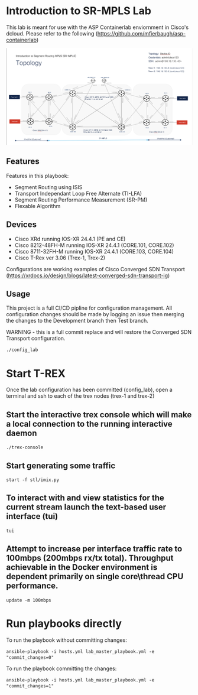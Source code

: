 
# Introduction to SR-MPLS Lab
This lab is meant for use with the ASP Containerlab enviornment in Cisco's dcloud.  Please refer to the following (https://github.com/mfierbaugh/asp-containerlab)

![Topology](topology.png)

## Features 
Features in this playbook:
 - Segment Routing using ISIS
 - Transport Independant Loop Free Alternate (TI-LFA)
 - Segment Routing Performance Measurement (SR-PM)
 - Flexable Algorithm

## Devices 
- Cisco XRd running IOS-XR 24.4.1 (PE and CE)
- Cisco 8212-48FH-M running IOS-XR 24.4.1 (CORE.101, CORE.102)
- Cisco 8711-32FH-M running IOS-XR 24.4.1 (CORE.103, CORE.104)
- Cisco T-Rex ver 3.06 (Trex-1, Trex-2)

Configurations are working examples of Cisco Converged SDN Transport (https://xrdocs.io/design/blogs/latest-converged-sdn-transport-ig)

## Usage
This project is a full CI/CD pipline for configuration management. All configuration changes should be made by logging an issue then merging the changes to the Development branch then Test branch.

WARNING - this is a full commit replace and will restore the Converged SDN Transport configuration.

```
./config_lab
```

# Start T-REX 
Once the lab configuration has been committed (config_lab), open a terminal and ssh to each of the trex nodes (trex-1 and trex-2)

## Start the interactive trex console which will make a local connection to the running interactive daemon
```
./trex-console
```

## Start generating some traffic
```
start -f stl/imix.py
```

## To interact with and view statistics for the current stream launch the text-based user interface (tui)
```
tui
```

## Attempt to increase per interface traffic rate to 100mbps (200mbps rx/tx total). Throughput achievable in the Docker environment is dependent primarily on single core\thread CPU performance.
```
update -m 100mbps
```

# Run playbooks directly

To run the playbook without committing changes:

    ansible-playbook -i hosts.yml lab_master_playbook.yml -e "commit_changes=0"

To run the playbook committing the changes:

    ansible-playbook -i hosts.yml lab_master_playbook.yml -e "commit_changes=1"